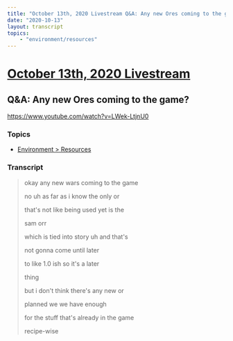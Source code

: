 ```yaml
---
title: "October 13th, 2020 Livestream Q&A: Any new Ores coming to the game?"
date: "2020-10-13"
layout: transcript
topics:
    - "environment/resources"
---
```

# [October 13th, 2020 Livestream](../2020-10-13.md)
## Q&A: Any new Ores coming to the game?
https://www.youtube.com/watch?v=LWek-LtjnU0

### Topics
* [Environment > Resources](../topics/environment/resources.md)

### Transcript

> okay any new wars coming to the game
> 
> no uh as far as i know the only or
> 
> that's not like being used yet is the
> 
> sam orr
> 
> which is tied into story uh and that's
> 
> not gonna come until later
> 
> to like 1.0 ish so it's a later
> 
> thing
> 
> but i don't think there's any new or
> 
> planned we we have enough
> 
> for the stuff that's already in the game
> 
> recipe-wise
> 
